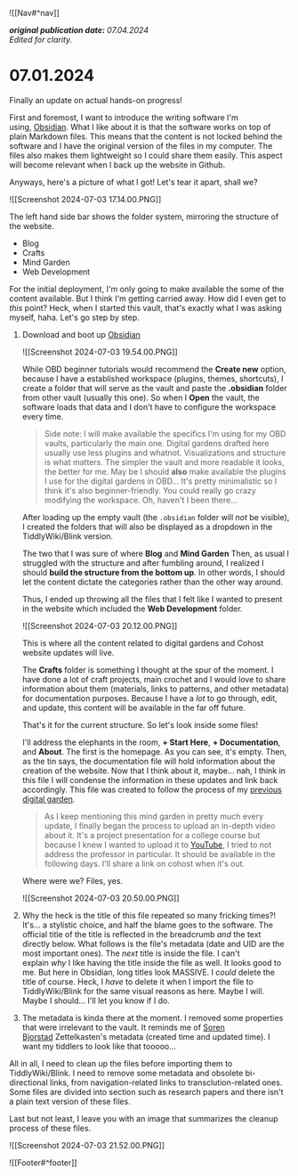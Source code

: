 ![[Nav#^nav]]

**_original publication date:_** _07.04.2024_  
_Edited for clarity._

# 07.01.2024

Finally an update on actual hands-on progress!

First and foremost, I want to introduce the writing software I'm using, [Obsidian](https://obsidian.md). What I like about it is that the software works on top of plain Markdown files. This means that the content is not locked behind the software and I have the original version of the files in my computer. The files also makes them lightweight so I could share them easily. This aspect will become relevant when I back up the website in Github.

Anyways, here's a picture of what I got! Let's tear it apart, shall we?

![[Screenshot 2024-07-03 17.14.00.PNG]]

The left hand side bar shows the folder system, mirroring the structure of the website.

- Blog
- Crafts
- Mind Garden
- Web Development

For the initial deployment, I'm only going to make available the some of the content available. But I think I'm getting carried away. How did I even get to *this* point? Heck, when I started this vault, that's exactly what I was asking myself, haha. Let's go step by step.

1. Download and boot up [Obsidian](https://obsidian.md)

    ![[Screenshot 2024-07-03 19.54.00.PNG]]
    
    While OBD beginner tutorials would recommend the **Create new** option, because I have a established workspace (plugins, themes, shortcuts), I create a folder that will serve as the vault and paste the **.obsidian** folder from other vault (usually this one). So when I **Open** the vault, the software loads that data and I don't have to configure the workspace every time.
    
    > Side note: I will make available the specifics I'm using for my OBD vaults, particularly the main one. Digital gardens drafted here usually use less plugins and whatnot. Visualizations and structure is what matters. The simpler the vault and more readable it looks, the better for me. May be I should **also** make available the plugins I use for the digital gardens in OBD... It's pretty minimalistic so I think it's also beginner-friendly. You could really go crazy modifying the workspace. Oh, haven't I been there...
    
    After loading up the empty vault (the `.obsidian` folder will _not_ be visible), I created the folders that will also be displayed as a dropdown in the TiddlyWiki/Blink version.
    
    The two that I was sure of where **Blog** and **Mind Garden** Then, as usual I struggled with the structure and after fumbling around, I realized I should **build the structure from the bottom up**. In other words, I should let the content dictate the categories rather than the other way around.
    
    Thus, I ended up throwing all the files that I felt like I wanted to present in the website which included the **Web Development** folder.
    
	![[Screenshot 2024-07-03 20.12.00.PNG]]
    
    This is where all the content related to digital gardens and Cohost website updates will live.
    
    The **Crafts** folder is something I thought at the spur of the moment. I have done a lot of craft projects, main crochet and I would love to share information about them (materials, links to patterns, and other metadata) for documentation purposes. Because I have a *lot* to go through, edit, and update, this content will be available in the far off future.
    
    That's it for the current structure. So let's look inside some files!
    
    I'll address the elephants in the room, **+ Start Here**, **+ Documentation**, and **About**. The first is the homepage. As you can see, it's empty. Then, as the tin says, the documentation file will hold information about the creation of the website. Now that I think about it, maybe... nah, I think in this file I will condense the information in these updates and link back accordingly. This file was created to follow the process of my [previous digital garden](https://maryseph.github.io/Happiness-The-Meaning-of-Life-A-Philosophy-Mind-Garden/).
    
    > As I keep mentioning this mind garden in pretty much every update, I finally began the process to upload an in-depth video about it. It's a project presentation for a college course but because I knew I wanted to upload it to [YouTube](https://https://www.youtube.com/@maryseph7031), I tried to not address the professor in particular. It should be available in the following days. I'll share a link on cohost when it's out.
    
    Where were we? Files, yes.
    
    ![[Screenshot 2024-07-03 20.50.00.PNG]]
    
2. Why the heck is the title of this file repeated so many fricking times?! It's... a stylistic choice, and half the blame goes to the software. The official title of the title is reflected in the breadcrumb _and_ the text directly below. What follows is the file's metadata (date and UID are the most important ones). The _next_ title is inside the file. I can't explain _why_ I like having the title inside the file as well. It looks good to me. But here in Obsidian, long titles look MASSIVE. I _could_ delete the title of course. Heck, I _have_ to delete it when I import the file to TiddlyWiki/Blink for the same visual reasons as here. Maybe I will. Maybe I should... I'll let you know if I do.
    
3. The metadata is kinda there at the moment. I removed some properties that were irrelevant to the vault. It reminds me of [Soren Bjorstad](https://zettelkasten.sorenbjornstad.com/) Zettelkasten's metadata (created time and updated time). I want my tiddlers to look like that tooooo...
    

All in all, I need to clean up the files before importing them to TiddlyWiki/Blink. I need to remove some metadata and obsolete bi-directional links, from navigation-related links to transclution-related ones. Some files are divided into section such as research papers and there isn't a plain text version of these files.

Last but not least, I leave you with an image that summarizes the cleanup process of these files.

![[Screenshot 2024-07-03 21.52.00.PNG]]

![[Footer#^footer]]